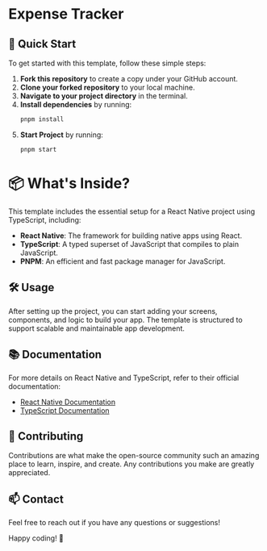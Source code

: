# Expense Tracker


## 🚀 Quick Start

To get started with this template, follow these simple steps:

1. **Fork this repository** to create a copy under your GitHub account.
2. **Clone your forked repository** to your local machine.
3. **Navigate to your project directory** in the terminal.
4. **Install dependencies** by running:
   ```bash
   pnpm install
5. **Start Project** by running:
   ```bash
   pnpm start
# 📦 What's Inside?

This template includes the essential setup for a React Native project using TypeScript, including:

- **React Native**: The framework for building native apps using React.
- **TypeScript**: A typed superset of JavaScript that compiles to plain JavaScript.
- **PNPM**: An efficient and fast package manager for JavaScript.

## 🛠 Usage

After setting up the project, you can start adding your screens, components, and logic to build your app. The template is structured to support scalable and maintainable app development.

## 📚 Documentation

For more details on React Native and TypeScript, refer to their official documentation:

- [React Native Documentation](https://reactnative.dev/docs/getting-started)
- [TypeScript Documentation](https://www.typescriptlang.org/docs/)

## 🤝 Contributing

Contributions are what make the open-source community such an amazing place to learn, inspire, and create. Any contributions you make are greatly appreciated.


## 📫 Contact

Feel free to reach out if you have any questions or suggestions!

Happy coding! 🚀

